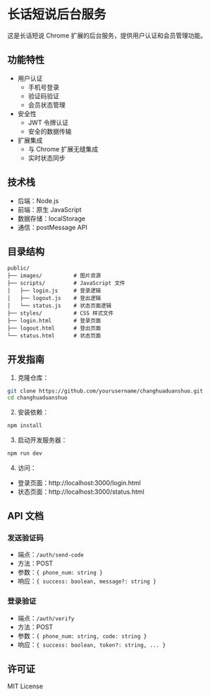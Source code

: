 # 长话短说后台服务

这是长话短说 Chrome 扩展的后台服务，提供用户认证和会员管理功能。

## 功能特性

- 用户认证
  - 手机号登录
  - 验证码验证
  - 会员状态管理
- 安全性
  - JWT 令牌认证
  - 安全的数据传输
- 扩展集成
  - 与 Chrome 扩展无缝集成
  - 实时状态同步

## 技术栈

- 后端：Node.js
- 前端：原生 JavaScript
- 数据存储：localStorage
- 通信：postMessage API

## 目录结构

```
public/
├── images/          # 图片资源
├── scripts/         # JavaScript 文件
│   ├── login.js     # 登录逻辑
│   ├── logout.js    # 登出逻辑
│   └── status.js    # 状态页面逻辑
├── styles/          # CSS 样式文件
├── login.html       # 登录页面
├── logout.html      # 登出页面
└── status.html      # 状态页面
```

## 开发指南

1. 克隆仓库：
```bash
git clone https://github.com/yourusername/changhuaduanshuo.git
cd changhuaduanshuo
```

2. 安装依赖：
```bash
npm install
```

3. 启动开发服务器：
```bash
npm run dev
```

4. 访问：
- 登录页面：http://localhost:3000/login.html
- 状态页面：http://localhost:3000/status.html

## API 文档

### 发送验证码
- 端点：`/auth/send-code`
- 方法：POST
- 参数：`{ phone_num: string }`
- 响应：`{ success: boolean, message?: string }`

### 登录验证
- 端点：`/auth/verify`
- 方法：POST
- 参数：`{ phone_num: string, code: string }`
- 响应：`{ success: boolean, token?: string, ... }`

## 许可证

MIT License
